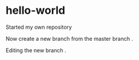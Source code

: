 # hello-world
Started my own repository

Now create a new branch from the master branch .

Editing the new branch .

